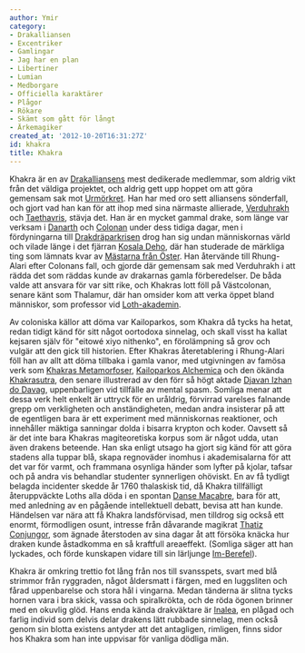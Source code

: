 ```yaml
---
author: Ymir
category:
- Drakalliansen
- Excentriker
- Gamlingar
- Jag har en plan
- Libertiner
- Lumian
- Medborgare
- Officiella karaktärer
- Plågor
- Rökare
- Skämt som gått för långt
- Ärkemagiker
created_at: '2012-10-20T16:31:27Z'
id: khakra
title: Khakra
---
```

Khakra är en av [Drakalliansens] mest dedikerade medlemmar, som aldrig vikt från det väldiga projektet, och aldrig gett upp hoppet om att göra gemensam sak mot [Urmörkret]. Han har med oro sett alliansens sönderfall, och gjort vad han kan för att ihop med sina närmaste allierade, [Verduhrakh] och [Taethavris], stävja det. Han är en mycket gammal drake, som länge var verksam i [Danarth] och [Colonan] under dess tidiga dagar, men i fördyningarna till [Drakdräparkrisen] drog han sig undan människornas värld och vilade länge i det fjärran [Kosala Deho], där han studerade de märkliga ting som lämnats kvar av [Mästarna från Öster]. Han återvände till Rhung-Alari efter Colonans fall, och gjorde där gemensam sak med Verduhrakh i att rädda det som räddas kunde av drakarnas gamla förberedelser. De båda valde att ansvara för var sitt rike, och Khakras lott föll på Västcolonan, senare känt som Thalamur, där han omsider kom att verka öppet bland människor, som professor vid [Loth-akademin].

Av coloniska källor att döma var Kailoparkos, som Khakra då tycks ha hetat, redan tidigt känd för sitt något oortodoxa sinnelag, och skall visst ha kallat kejsaren själv för "eitowé xiyo nithenko", en förolämpning så grov och vulgär att den gick till historien. Efter Khakras återetablering i Rhung-Alari föll han av allt att döma tillbaka i gamla vanor, med utgivningen av famösa verk som [Khakras Metamorfoser], [Kailoparkos Alchemica] och den ökända [Khakrasutra], den senare illustrerad av den förr så högt aktade [Djavan Izhan do Davag], uppenbarligen vid tillfälle av mental spasm. Somliga menar att dessa verk helt enkelt är uttryck för en uråldrig, förvirrad varelses falnande grepp om verkligheten och anständigheten, medan andra insisterar på att de egentligen bara är ett experiment med människornas reaktioner, och innehåller mäktiga sanningar dolda i bisarra krypton och koder. Oavsett så är det inte bara Khakras magiteoretiska korpus som är något udda, utan även drakens beteende. Han ska enligt utsago ha gjort sig känd för att göra stadens alla tuppar blå, skapa regnoväder inomhus i akademisalarna för att det var för varmt, och frammana osynliga händer som lyfter på kjolar, tafsar och på andra vis behandlar studenter synnerligen ohöviskt. En av få tydligt belagda incidenter skedde år 1760 thalaskisk tid, då Khakra tillfälligt återuppväckte Loths alla döda i en spontan [Danse Macabre], bara för att, med anledning av en pågående intellektuell debatt, bevisa att han kunde. Händelsen var nära att få Khakra landsförvisad, men tilldrog sig också ett enormt, förmodligen osunt, intresse från dåvarande magikrat [Thatiz Conjungor], som ägnade återstoden av sina dagar åt att försöka knäcka hur draken kunde åstadkomma en så kraftfull areaeffekt. (Somliga säger att han lyckades, och förde kunskapen vidare till sin lärljunge [Im-Berefel]).

Khakra är omkring trettio fot lång från nos till svansspets, svart med blå strimmor från ryggraden, något åldersmatt i färgen, med en luggsliten och fårad uppenbarelse och stora hål i vingarna. Medan tänderna är slitna tycks hornen vara i bra skick, vassa och spiralkrökta, och de röda ögonen brinner med en okuvlig glöd. Hans enda kända drakväktare är [Inalea], en plågad och farlig individ som delvis delar drakens lätt rubbade sinnelag, men också genom sin blotta existens antyder att det antagligen, rimligen, finns sidor hos Khakra som han inte uppvisar för vanliga dödliga män.

  [Drakalliansens]: Drakalliansen
  [Urmörkret]: Urmörkret
  [Verduhrakh]: Verduhrakh
  [Taethavris]: Taethavris
  [Danarth]: Danarth
  [Colonan]: Colonan
  [Drakdräparkrisen]: Drakdräparkrisen
  [Kosala Deho]: Kosala_Deho
  [Mästarna från Öster]: Mästarna_från_Öster
  [Loth-akademin]: Loth-akademin
  [Khakras Metamorfoser]: Khakras_Metamorfoser
  [Kailoparkos Alchemica]: Kailoparkos_Alchemica
  [Khakrasutra]: Khakrasutra
  [Djavan Izhan do Davag]: Djavan_Izhan_do_Davag
  [Danse Macabre]: Danse_Macabre
  [Thatiz Conjungor]: Thatiz_Conjungor
  [Im-Berefel]: Im-Berefel_RaDrach_do_Kampa
  [Inalea]: Inalea